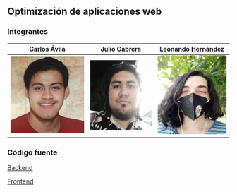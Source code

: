 ## Optimización de aplicaciones web

### Integrantes

| Carlos Ávila | Julio Cabrera | Leonando Hernández |
| :-------------: | :-------------: | :-------------: |
| ![](./.github/docs/images/carlos.jpeg) | ![](./.github/docs/images/julio.jpeg) | ![](./.github/docs/images/leo.jpeg) |

### Código fuente

[Backend]()

[Frontend](https://github.com/juliocabrera820/wao-frontend)
